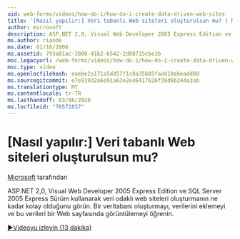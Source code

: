 ```yaml
---
uid: web-forms/videos/how-do-i/how-do-i-create-data-driven-web-sites
title: '[Nasıl yapılır:] Veri tabanlı Web siteleri oluşturulsun mu? | Microsoft Docs'
author: microsoft
description: ASP.NET 2,0, Visual Web Developer 2005 Express Edition ve SQL Server 2005 Express Sürüm kullanarak veri odaklı web siteleri oluşturmanın ne kadar kolay olduğunu görün. Bilgi edinin...
ms.author: riande
ms.date: 01/16/2006
ms.assetid: 793a01ac-3800-41b2-b542-2d88715cbe3b
msc.legacyurl: /web-forms/videos/how-do-i/how-do-i-create-data-driven-web-sites
msc.type: video
ms.openlocfilehash: eaebe2a171a5dd57f1c8a35b85fadd10ebeadd80
ms.sourcegitcommit: e7e91932a6e91a63e2e46417626f39d6b244a3ab
ms.translationtype: MT
ms.contentlocale: tr-TR
ms.lasthandoff: 03/06/2020
ms.locfileid: "78572837"
---
```

# <a name="how-do-i-create-data-driven-web-sites"></a>[Nasıl yapılır:] Veri tabanlı Web siteleri oluşturulsun mu?

[Microsoft](https://github.com/microsoft) tarafından

ASP.NET 2,0, Visual Web Developer 2005 Express Edition ve SQL Server 2005 Express Sürüm kullanarak veri odaklı web siteleri oluşturmanın ne kadar kolay olduğunu görün. Bir veritabanı oluşturmayı, verilerini eklemeyi ve bu verileri bir Web sayfasında görüntülemeyi öğrenin.

[&#9654;Videoyu izleyin (13 dakika)](https://channel9.msdn.com/Blogs/ASP-NET-Site-Videos/how-do-i-create-data-driven-web-sites)
